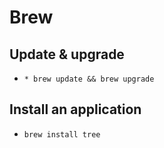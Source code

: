 # Brew

## Update & upgrade
* `* brew update && brew upgrade`

## Install an application
* `brew install tree`
